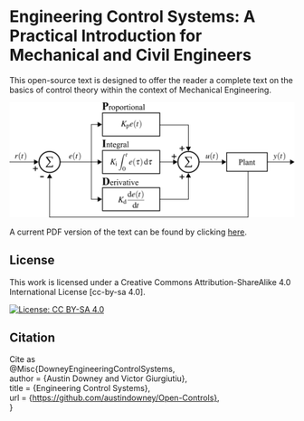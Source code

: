# Engineering Control Systems: A Practical Introduction for Mechanical and Civil Engineers
This open-source text is designed to offer the reader a complete text on the basics of control theory within the context of Mechanical Engineering. 

<p align="center">
<img src="source_material/figures/PID_controller.png" alt="drawing" width="700"/>
</p>
<p align="center">
</p>

A current PDF version of the text can be found by clicking <a href="https://github.com/austindowney/Engineering-Control-Systems/blob/main/Engineering_Control_Systems.pdf">here</a>.

## License

This work is licensed under a Creative Commons Attribution-ShareAlike 4.0 International License [cc-by-sa 4.0].

[![License: CC BY-SA 4.0](https://img.shields.io/badge/License-CC_BY--SA_4.0-lightgrey.svg)](https://creativecommons.org/licenses/by-sa/4.0/)

## Citation

Cite as  
@Misc{DowneyEngineeringControlSystems,  
  author = {Austin Downey and Victor Giurgiutiu},  
  title  = {Engineering Control Systems},  
  url    = {https://github.com/austindowney/Open-Controls},  
}  

